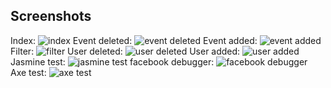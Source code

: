 ## Screenshots
Index:
![index](screenshots/index_screenshot.png)
Event deleted:
![event deleted](screenshots/event_deleted.png)
Event added:
![event added](screenshots/event_added.png)
Filter:
![filter](screenshots/filter_screenshot.png)
User deleted:
![user deleted](screenshots/user_deleted.png)
User added:
![user added](screenshots/user_added.png)
Jasmine test:
![jasmine test](screenshots/jasmine_test.png)
facebook debugger:
![facebook debugger](screenshots/facebook_debugger.png)
Axe test:
![axe test](screenshots/aXe_accessibility_test.png)
